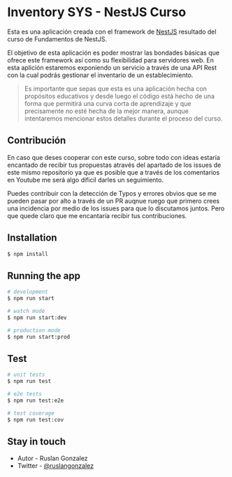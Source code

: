 # Inventory SYS - NestJS Curso

Esta es una aplicación creada con el framework de <a href="http://nestjs.com" target="_blank">NestJS</a> resultado del curso de Fundamentos de NestJS.

El objetivo de esta aplicación es poder mostrar las bondades básicas que ofrece este framework así como su flexibilidad para servidores web. En esta aplición estaremos exponiendo un servicio a través de una API Rest con la cual podrás gestionar el inventario de un establecimiento.

> Es importante que sepas que esta es una aplicación hecha con propósitos educativos y desde luego el código está hecho de una forma que permitirá una curva corta de aprendizaje y que precisamente no esté hecha de la mejor manera, aunque intentaremos mencionar estos detalles durante el proceso del curso.

## Contribución

En caso que deses cooperar con este curso, sobre todo con ideas estaría encantado de recibir tus propuestas através del apartado de los issues de este mismo repositorio ya que es posible que a través de los comentarios en Youtube me será algo dificil darles un seguimiento.

Puedes contribuir con la detección de Typos y errores obvios que se me pueden pasar por alto a través de un PR auqnue ruego que primero crees una incidencia por medio de los issues para que lo discutamos juntos. Pero que quede claro que me encantaría recibir tus contribuciones.

## Installation

```bash
$ npm install
```

## Running the app

```bash
# development
$ npm run start

# watch mode
$ npm run start:dev

# production mode
$ npm run start:prod
```

## Test

```bash
# unit tests
$ npm run test

# e2e tests
$ npm run test:e2e

# test coverage
$ npm run test:cov
```

## Stay in touch

- Autor - Ruslan Gonzalez
- Twitter - [@ruslangonzalez](https://twitter.com/ruslangonzalez)
